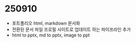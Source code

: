 # 250910
- 포트폴리오 html, markdown 문서화
- 전환된 문서 파일 프로필 사이트로 업데이트 하는 파이프라인 추가
- html to pptx, md to pptx, image to ppt